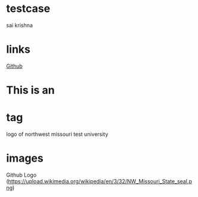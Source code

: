 # testcase
sai krishna

# links
[Github](https://www.nwmissouri.edu/login/)

# This is an <h1> tag
  
  logo of northwest missouri test university

# images
Github Logo (https://upload.wikimedia.org/wikipedia/en/3/32/NW_Missouri_State_seal.png)




